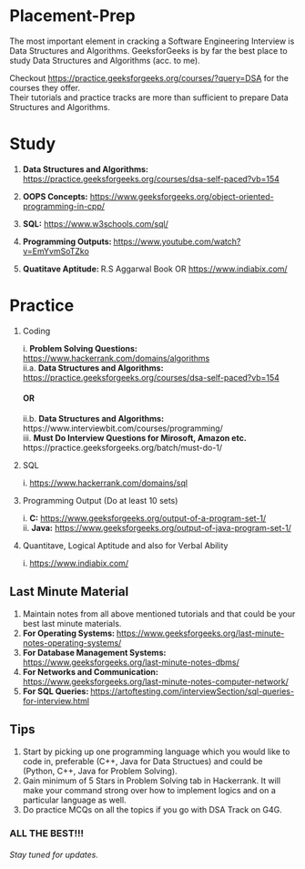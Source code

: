 # Placement-Prep

<p> The most important element in cracking a Software Engineering Interview is Data Structures and Algorithms. GeeksforGeeks is by far the best place to study Data Structures and Algorithms (acc. to me). </p>
 
Checkout https://practice.geeksforgeeks.org/courses/?query=DSA for the courses they offer.<br>
Their tutorials and practice tracks are more than sufficient to prepare Data Structures and Algorithms.<br>

<h1>Study</h1>

1. <b>Data Structures and Algorithms:</b> https://practice.geeksforgeeks.org/courses/dsa-self-paced?vb=154 <br>

2. <b>OOPS Concepts:</b> https://www.geeksforgeeks.org/object-oriented-programming-in-cpp/ <br>

3. <b>SQL:</b> https://www.w3schools.com/sql/ <br>

4. <b> Programming Outputs: </b> https://www.youtube.com/watch?v=EmYvmSoTZko <br>

5. <b> Quatitave Aptitude: </b> R.S Aggarwal Book OR https://www.indiabix.com/ <br>

<h1>Practice</h1>

1. Coding
    
     i. <b>Problem Solving Questions: </b> https://www.hackerrank.com/domains/algorithms <br>
    ii.a. <b> Data Structures and Algorithms: </b> https://practice.geeksforgeeks.org/courses/dsa-self-paced?vb=154 
     <h4> OR </h4> 
    ii.b. <b> Data Structures and Algorithms: </b> https://www.interviewbit.com/courses/programming/ <br>
     iii.  <b> Must Do Interview Questions for Mirosoft, Amazon etc. </b> https://practice.geeksforgeeks.org/batch/must-do-1/ <br>
     
2. SQL

	i. https://www.hackerrank.com/domains/sql

3. Programming Output (Do at least 10 sets)

	i. <b>C:</b> https://www.geeksforgeeks.org/output-of-a-program-set-1/ <br>
	ii. <b>Java:</b> https://www.geeksforgeeks.org/output-of-java-program-set-1/
  
4. Quantitave, Logical Aptitude and also for Verbal Ability

  	i. https://www.indiabix.com/

<h2>Last Minute Material</h2>

1. Maintain notes from all above mentioned tutorials and that could be your best last minute materials.
2. <b> For Operating Systems: </b> https://www.geeksforgeeks.org/last-minute-notes-operating-systems/<br>
3. <b> For Database Management Systems: </b> https://www.geeksforgeeks.org/last-minute-notes-dbms/ <br>
4. <b> For Networks and Communication: </b> https://www.geeksforgeeks.org/last-minute-notes-computer-network/ <br>
5. <b> For SQL Queries: </b> https://artoftesting.com/interviewSection/sql-queries-for-interview.html </br>

<h2>Tips</h2>

1. Start by picking up one programming language which you would like to code in, preferable (C++, Java for Data Structues)
   and could be (Python, C++, Java for Problem Solving). <br>
2. Gain minimum of 5 Stars in Problem Solving tab in Hackerrank. It will make your command strong over how to implement logics 
   and on a particular language as well. <br>
3. Do practice MCQs on all the topics if you go with DSA Track on G4G. <br>


<h3>ALL THE BEST!!!</h3>

<h6><i>Stay tuned for updates.</i></h6>
